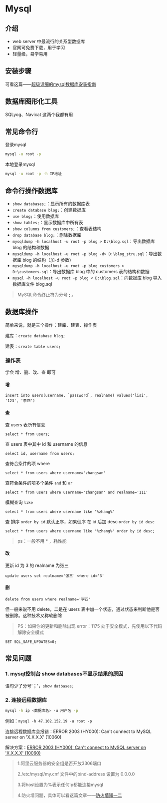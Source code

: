 # Mysql



## 介绍

-   web server 中最流行的关系型数据库
-   官网可免费下载，用于学习
-   轻量级，易学易用

## 安装步骤

可看这篇——[超级详细的mysql数据库安装指南](https://zhuanlan.zhihu.com/p/37152572)

## 数据库图形化工具

SQLyog、Navicat 这两个我都有用

## 常见命令行

登录mysql

```bash
mysql -u root -p
```

本地登录mysql

```bash
mysql -u root -p -h IP地址
```



## 命令行操作数据库

- `show databases;`：显示所有的数据库表
- `create database blog;`：创建数据库
- `use blog;`：使用数据库
- `show tables;`：显示数据库中所有表
- `show columns from customers;`：查看表结构
- `drop database blog;`：删除数据库
- `mysqldump -h localhost -u root -p blog > D:\blog.sql`：导出数据库 blog 的结构和数据
- `mysqldump -h localhost -u root -p blog -d> D:\blog_stru.sql`：导出数据库 blog 的结构（加-d 参数）
- `mysqldump -h localhost -u root -p blog customers > D:\customers.sql`：导出数据库 blog 中的 customers 表的结构和数据
- `mysql -h localhost -u root -p blog < D:\blog.sql`：向数据库 blog 导入数据库文件 blog.sql

> MySQL命令终止符为分号 **;** 。

## 数据库操作

简单来说，就是三个操作：建库、建表、操作表

建库：`create database blog;`

建表：`create table users;`

### 操作表

学会 增、删、改、查 即可

#### 增

```mysql
insert into users(username, `password`, realname) values('lisi', '123', '李四')
```

#### 查

查 users 表所有信息

```mysql
select * from users;
```

查 users 表中其中 id 和 username 的信息

```mysql
select id, username from users;
```

查符合条件的项 where

```mysql
select * from users where username='zhangsan'
```

查符合条件的项多个条件 `and` 和 `or`

```mysql
select * from users where username='zhangsan' and realname='111'
```

模糊查询 `like`

```mysql
select * from users where username like '%zhang%'
```

查 排序 `order by id` 默认正序，如果倒序 在 id 后加 desc `order by id desc`

```mysql
select * from users where username like '%zhang%' order by id desc;
```

> ps：一般不用 \* ，耗性能
>

#### 改

更新 id 为 3 的 realname 为张三

```mysql
update users set realname='张三' where id='3'
```

#### 删

```mysql
delete from users where realname='李四'
```

但一般来说不用 delete，二是在 users 表中加一个状态，通过状态来判断他是否被删除。这种技术又称软删除

> PS：如果你的更新和删除出现 error：1175 处于安全模式，先使用以下代码解除安全模式
>

```mysql
SET SQL_SAFE_UPDATES=0;
```



## 常见问题

### 1. mysql控制台 show databases不显示结果的原因

语句少了分号'；'，`show datbases;`

### 2. 连接远程数据库

```bash
mysql -h ip <数据库名> -u 用户名 -p
```

例如：`mysql -h 47.102.152.19 -u root -p `

连接远程数据库会报错：ERROR 2003 (HY000): Can't connect to MySQL server on 'X.X.X.X' (10060)

解决方案：[ERROR 2003 (HY000): Can't connect to MySQL server on 'X.X.X.X' (10060)](https://blog.csdn.net/weixin_41287260/article/details/102802238)

> 1.阿里云服务器的安全组是否开放3306端口
>
> 2./etc/mysql/my.cnf 文件中的bind-address 设置为 0.0.0.0
>
> 3.将host设置为%表示任何ip都能连接mysql
>
> 4.防火墙问题，具体可以看这篇文章——[防火墙知一二](../Linux/防火墙知一二.md)

